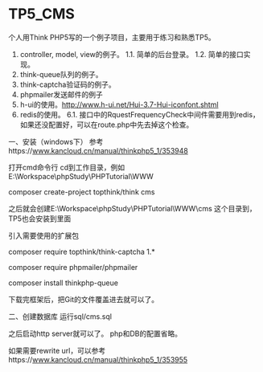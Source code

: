 # TP5_CMS
个人用Think PHP5写的一个例子项目，主要用于练习和熟悉TP5。

1. controller, model, view的例子。
1.1. 简单的后台登录。
1.2. 简单的接口实现。
2. think-queue队列的例子。
3. think-captcha验证码的例子。
4. phpmailer发送邮件的例子
5. h-ui的使用。http://www.h-ui.net/Hui-3.7-Hui-iconfont.shtml
6. redis的使用。
6.1. 接口中的RquestFrequencyCheck中间件需要用到redis，如果还没配置好，可以在route.php中先去掉这个检查。

一、安装（windows下）
参考https://www.kancloud.cn/manual/thinkphp5_1/353948

打开cmd命令行
cd到工作目录，例如E:\Workspace\phpStudy\PHPTutorial\WWW

composer create-project topthink/think cms

之后就会创建E:\Workspace\phpStudy\PHPTutorial\WWW\cms 这个目录到，TP5也会安装到里面

引入需要使用的扩展包

composer require topthink/think-captcha 1.*

composer require phpmailer/phpmailer

composer install thinkphp-queue


下载完框架后，把Git的文件覆盖进去就可以了。

二、创建数据库
运行sql/cms.sql

之后启动http server就可以了。
php和DB的配置省略。

如果需要rewrite url，可以参考https://www.kancloud.cn/manual/thinkphp5_1/353955